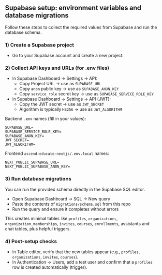 ## Supabase setup: environment variables and database migrations

Follow these steps to collect the required values from Supabase and run the database schema.

### 1) Create a Supabase project
- Go to your Supabase account and create a new project.

### 2) Collect API keys and URLs (for .env files)
- In Supabase Dashboard → Settings → API:
  - Copy Project URL → use as `SUPABASE_URL`
  - Copy `anon` public key → use as `SUPABASE_ANON_KEY`
  - Copy `service_role` secret key → use as `SUPABASE_SERVICE_ROLE_KEY`
- In Supabase Dashboard → Settings → API (JWT):
  - Copy the JWT secret → use as `JWT_SECRET`
  - Algorithm is typically `HS256` → use as `JWT_ALGORITHM`

Backend `.env` names (fill in your values):
```
SUPABASE_URL=
SUPABASE_SERVICE_ROLE_KEY=
SUPABASE_ANON_KEY=
JWT_SECRET=
JWT_ALGORITHM=
```

Frontend `ascend-educate-nextjs/.env.local` names:
```
NEXT_PUBLIC_SUPABASE_URL=
NEXT_PUBLIC_SUPABASE_ANON_KEY=
```

### 3) Run database migrations
You can run the provided schema directly in the Supabase SQL editor.

- Open Supabase Dashboard → SQL → New query
- Paste the contents of `migrations/schema.sql` from this repo
- Run the query and ensure it completes without errors

This creates minimal tables like `profiles`, `organizations`, `organization_memberships`, `invites`, `courses`, `enrollments`, assistants and chat tables, plus helpful triggers.

### 4) Post-setup checks
- In Table editor, verify that the new tables appear (e.g., `profiles`, `organizations`, `invites`, `courses`).
- In Authentication → Users, add a test user and confirm that a `profiles` row is created automatically (trigger).


